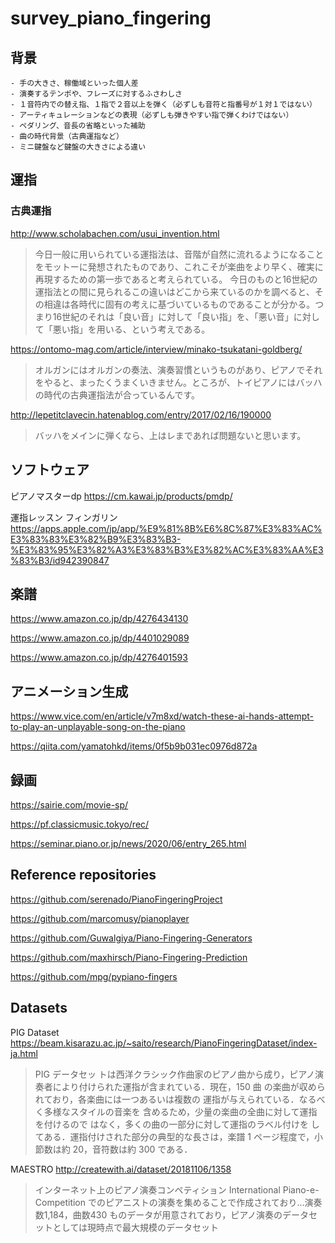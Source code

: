 # survey_piano_fingering

## 背景

    - 手の大きさ、稼働域といった個人差
    - 演奏するテンポや、フレーズに対するふさわしさ
    - １音符内での替え指、１指で２音以上を弾く（必ずしも音符と指番号が１対１ではない）
    - アーティキュレーションなどの表現（必ずしも弾きやすい指で弾くわけではない）
    - ペダリング、音長の省略といった補助
    - 曲の時代背景（古典運指など）
    - ミニ鍵盤など鍵盤の大きさによる違い

## 運指

### 古典運指

http://www.scholabachen.com/usui_invention.html
> 今日一般に用いられている運指法は、音階が自然に流れるようになることをモットーに発想されたものであり、これこそが楽曲をより早く、確実に再現するための第一歩であると考えられている。
> 今日のものと16世紀の運指法との間に見られるこの違いはどこから来ているのかを調べると、その相違は各時代に固有の考えに基づいているものであることが分かる。つまり16世紀のそれは「良い音」に対して「良い指」を、「悪い音」に対して「悪い指」を用いる、という考えである。

https://ontomo-mag.com/article/interview/minako-tsukatani-goldberg/
> オルガンにはオルガンの奏法、演奏習慣というものがあり、ピアノでそれをやると、まったくうまくいきません。ところが、トイピアノにはバッハの時代の古典運指法が合っているんです。

http://lepetitclavecin.hatenablog.com/entry/2017/02/16/190000
> バッハをメインに弾くなら、上はレまであれば問題ないと思います。

## ソフトウェア

ピアノマスターdp
https://cm.kawai.jp/products/pmdp/

運指レッスン フィンガリ‪ン‬
https://apps.apple.com/jp/app/%E9%81%8B%E6%8C%87%E3%83%AC%E3%83%83%E3%82%B9%E3%83%B3-%E3%83%95%E3%82%A3%E3%83%B3%E3%82%AC%E3%83%AA%E3%83%B3/id942390847

## 楽譜

https://www.amazon.co.jp/dp/4276434130

https://www.amazon.co.jp/dp/4401029089

https://www.amazon.co.jp/dp/4276401593

## アニメーション生成

https://www.vice.com/en/article/v7m8xd/watch-these-ai-hands-attempt-to-play-an-unplayable-song-on-the-piano

https://qiita.com/yamatohkd/items/0f5b9b031ec0976d872a

## 録画

https://sairie.com/movie-sp/

https://pf.classicmusic.tokyo/rec/

https://seminar.piano.or.jp/news/2020/06/entry_265.html

## Reference repositories

https://github.com/serenado/PianoFingeringProject

https://github.com/marcomusy/pianoplayer

https://github.com/Guwalgiya/Piano-Fingering-Generators

https://github.com/maxhirsch/Piano-Fingering-Prediction

https://github.com/mpg/pypiano-fingers

## Datasets

PIG Dataset
https://beam.kisarazu.ac.jp/~saito/research/PianoFingeringDataset/index-ja.html

> PIG データセッ
トは西洋クラシック作曲家のピアノ曲から成り，ピアノ演
奏者により付けられた運指が含まれている．現在，150 曲
の楽曲が収められており，各楽曲には一つあるいは複数の
運指が与えられている．なるべく多様なスタイルの音楽を
含めるため，少量の楽曲の全曲に対して運指を付けるので
はなく，多くの曲の一部分に対して運指のラベル付けを
してある．運指付けされた部分の典型的な長さは，楽譜 1
ページ程度で，小節数は約 20，音符数は約 300 である．

MAESTRO
http://createwith.ai/dataset/20181106/1358

> インターネット上のピアノ演奏コンペティション International Piano-e-Competition でのピアニストの演奏を集めることで作成されており...演奏数1,184，曲数430 ものデータが用意されており，ピアノ演奏のデータセットとしては現時点で最大規模のデータセット
